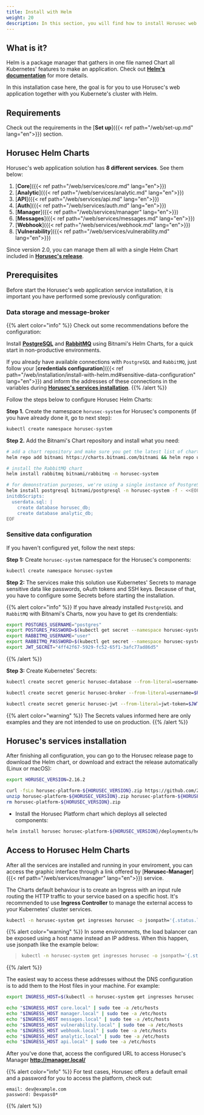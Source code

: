 ```yaml
---
title: Install with Helm
weight: 20
description: In this section, you will find how to install Horusec web application in your Kubernetes cluster using Helm. 
---
```


## **What is it?** 

Helm is a package manager that gathers in one file named Chart all Kubernetes' features to make an application. Check out [**Helm's documentation**](https://helm.sh/docs/) for more details.

In this installation case here, the goal is for you to use Horusec's web application together with you Kubernete's cluster with Helm.

## **Requirements**
Check out the requirements in the [**Set up**]({{< ref path="/web/set-up.md" lang="en">}}) section. 


## **Horusec Helm Charts**

Horusec's web application solution has **8 different services**. See them below:

1. [**Core**]({{< ref path="/web/services/core.md" lang="en">}})
2. [**Analytic**]({{< ref path="/web/services/analytic.md" lang="en">}})
3. [**API**]({{< ref path="/web/services/api.md" lang="en">}})
4. [**Auth**]({{< ref path="/web/services/auth.md" lang="en">}})
5. [**Manager**]({{< ref path="/web/services/manager" lang="en">}})
6. [**Messages**]({{< ref path="/web/services/messages.md" lang="en">}})
7. [**Webhook**]({{< ref path="/web/services/webhook.md" lang="en">}})
8. [**Vulnerability**]({{< ref path="/web/services/vulnerability.md" lang="en">}})

Since version 2.0, you can manage them all with a single Helm Chart included
in [**Horusec's release**](https://github.com/ZupIT/horusec-platform/tree/main/deployments/helm/horusec-platform).

## **Prerequisites**

Before start the Horusec's web application service installation, it is important you have performed some previously configuration:

### **Data storage and message-broker**

{{% alert color="info" %}}
Check out some recommendations before the configuration: 

Install [**PostgreSQL**](https://github.com/bitnami/charts/tree/master/bitnami/postgresql) and [**RabbitMQ**](https://github.com/bitnami/charts/tree/master/bitnami/rabbitmq) using Bitnami's Helm Charts, for a quick start in non-productive environments.

If you already have available connections with `PostgreSQL` and `RabbitMQ`, just follow your [**credentials configuration**]({{< ref path="/web/installation/install-with-helm.md#sensitive-data-configuration" lang="en">}}) and inform the addresses of these connections in the variables during [**Horusec's services installation**](/docs/web/installation/install-with-helm/#horusecs-services-installation).
{{% /alert %}}

Follow the steps below to configure Horusec Helm Charts: 

**Step 1.** Create the namespace `horusec-system` for Horusec's components (if you have already done it, go to next step): 

```bash
kubectl create namespace horusec-system
```

**Step 2.** Add the Bitnami's Chart repository and install what you need: 

```bash
# add a chart repository and make sure you get the latest list of charts
helm repo add bitnami https://charts.bitnami.com/bitnami && helm repo update

# install the RabbitMQ chart
helm install rabbitmq bitnami/rabbitmq -n horusec-system

# for demonstration purposes, we're using a single instance of PostgreSQL with multiple databases
helm install postgresql bitnami/postgresql -n horusec-system -f - <<EOF
initdbScripts:
  userdata.sql: |
    create database horusec_db;
    create database analytic_db;
EOF
```

### **Sensitive data configuration**
If you haven't configured yet, follow the next steps: 

**Step 1:** Create `horusec-system` namespace for the Horusec's components:

```bash
kubectl create namespace horusec-system
```

**Step 2:** The services make this solution use Kubernetes' Secrets to manage sensitive data like passwords, oAuth tokens and SSH keys. Because of that, you have to configure some Secrets before starting the installation. 


{{% alert color="info" %}}
If you have already installed `PostgreSQL` and `RabbitMQ` with Bitnami's Charts, now you have to get its crendentials: 

```bash
export POSTGRES_USERNAME="postgres"
export POSTGRES_PASSWORD=$(kubectl get secret --namespace horusec-system postgresql -o jsonpath="{.data.postgresql-password}" | base64 --decode)
export RABBITMQ_USERNAME="user"
export RABBITMQ_PASSWORD=$(kubectl get secret --namespace horusec-system rabbitmq -o jsonpath="{.data.rabbitmq-password}" | base64 --decode)
export JWT_SECRET="4ff42f67-5929-fc52-65f1-3afc77ad86d5"
```
{{% /alert %}}

**Step 3:** Create Kubernetes' Secrets: 

```bash
kubectl create secret generic horusec-database --from-literal=username=$POSTGRES_USERNAME --from-literal=password=$POSTGRES_PASSWORD --namespace horusec-system

kubectl create secret generic horusec-broker --from-literal=username=$RABBITMQ_USERNAME --from-literal=password=$RABBITMQ_PASSWORD --namespace horusec-system

kubectl create secret generic horusec-jwt --from-literal=jwt-token=$JWT_SECRET --namespace horusec-system
```
{{% alert color="warning" %}}
The Secrets values informed here are only examples and they are not intended to use on production.
{{% /alert %}}

## **Horusec's services installation**

After finishing all configuration, you can go to the Horusec release page to download the Helm chart, or download and extract the release automatically (Linux or macOS):

```bash
export HORUSEC_VERSION=2.16.2

curl -fsLo horusec-platform-${HORUSEC_VERSION}.zip https://github.com/ZupIT/horusec-platform/archive/refs/tags/v${HORUSEC_VERSION}.zip
unzip horusec-platform-${HORUSEC_VERSION}.zip horusec-platform-${HORUSEC_VERSION}/deployments/helm/horusec-platform/*
rm horusec-platform-${HORUSEC_VERSION}.zip
```

* Install the Horusec Platform chart which deploys all selected components:

```bash
helm install horusec horusec-platform-${HORUSEC_VERSION}/deployments/helm/horusec-platform -n horusec-system
```

## **Access to Horusec Helm Charts**

After all the services are installed and running in your enviroment, you can access the graphic interface through a link offered by [**Horusec-Manager**]({{< ref path="/web/services/manager" lang="en">}}) service.

The Charts default behaviour is to create an Ingress with an input rule routing the HTTP traffic to your service based on a specific host. It's recommended to use
**Ingress Controller** to manage the external access to your Kubernetes' cluster services. 

```bash
kubectl -n horusec-system get ingresses horusec -o jsonpath='{.status.loadBalancer.ingress[0].ip}'
```

{{% alert color="warning" %}}
In some environments, the load balancer can be exposed using a host name instead an IP address. When this happen, use jsonpath like the example below: 
> ```bash
> kubectl -n horusec-system get ingresses horusec -o jsonpath='{.status.loadBalancer.ingress[0].hostname}'
> ```
{{% /alert %}}

The easiest way to access these addresses without the DNS configuration is to add them to the Host files in your machine. For example: 

```bash
export INGRESS_HOST=$(kubectl -n horusec-system get ingresses horusec -o jsonpath='{.status.loadBalancer.ingress[0].ip}')

echo "$INGRESS_HOST core.local" | sudo tee -a /etc/hosts
echo "$INGRESS_HOST manager.local" | sudo tee -a /etc/hosts
echo "$INGRESS_HOST messages.local" | sudo tee -a /etc/hosts
echo "$INGRESS_HOST vulnerability.local" | sudo tee -a /etc/hosts
echo "$INGRESS_HOST webhook.local" | sudo tee -a /etc/hosts
echo "$INGRESS_HOST analytic.local" | sudo tee -a /etc/hosts
echo "$INGRESS_HOST api.local" | sudo tee -a /etc/hosts
```

After you've done that, access the configured URL to access Horusec's Manager **http://manager.local/**


{{% alert color="info" %}}
For test cases, Horusec offers a default email and a password for you to access the platform, check out: 

```text
email: dev@example.com
password: Devpass0*
```
{{% /alert %}}
